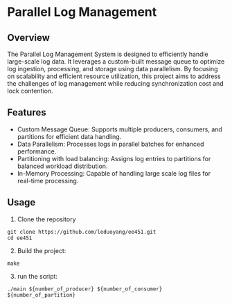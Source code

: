 # Parallel Log Management

## Overview
The Parallel Log Management System is designed to efficiently handle large-scale log data. It leverages a custom-built message queue to optimize log ingestion, processing, and storage using data parallelism. By focusing on scalability and efficient resource utilization, this project aims to address the challenges of log management while reducing synchronization cost and lock contention.

## Features
- Custom Message Queue: Supports multiple producers, consumers, and partitions for efficient data handling.
- Data Parallelism: Processes logs in parallel batches for enhanced performance.
- Partitioning with load balancing: Assigns log entries to partitions for balanced workload distribution.
- In-Memory Processing: Capable of handling large scale log files for real-time processing.

## Usage
1. Clone the repository
```
git clone https://github.com/leduoyang/ee451.git  
cd ee451
```
2. Build the project:
```
make
```
3. run the script:
```
./main ${number_of_producer} ${number_of_consumer} ${number_of_partition}
```
